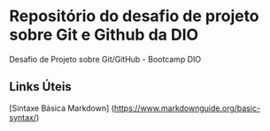 # Repositório do desafio de projeto sobre Git e Github da DIO
Desafio de Projeto sobre Git/GitHub - Bootcamp DIO

## Links Úteis 
[Sintaxe Básica Markdown] (https://www.markdownguide.org/basic-syntax/)
